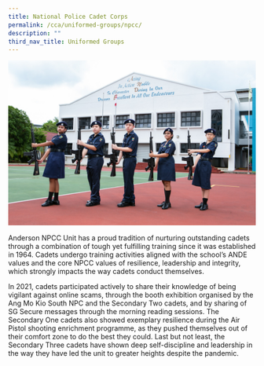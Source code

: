 ```yaml
---
title: National Police Cadet Corps
permalink: /cca/uniformed-groups/npcc/
description: ""
third_nav_title: Uniformed Groups
---
```


![](/images/IMG-0101_NPCC.jpg)

Anderson NPCC Unit has a proud tradition of nurturing outstanding cadets through a combination of tough yet fulfilling training since it was established in 1964. Cadets undergo training activities aligned with the school’s ANDE values and the core NPCC values of resilience, leadership and integrity, which strongly impacts the way cadets conduct themselves.

In 2021, cadets participated actively to share their knowledge of being vigilant against online scams, through the booth exhibition organised by the Ang Mo Kio South NPC and the Secondary Two cadets, and by sharing of SG Secure messages through the morning reading sessions. The Secondary One cadets also showed exemplary resilience during the Air Pistol shooting enrichment programme, as they pushed themselves out of their comfort zone to do the best they could. Last but not least, the Secondary Three cadets have shown deep self-discipline and leadership in the way they have led the unit to greater heights despite the pandemic.